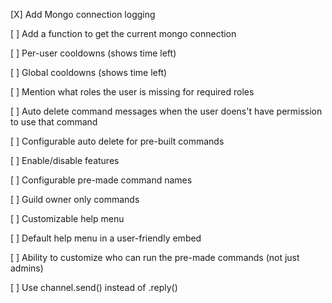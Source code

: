 [X] Add Mongo connection logging

[ ] Add a function to get the current mongo connection

[ ] Per-user cooldowns (shows time left)

[ ] Global cooldowns (shows time left)

[ ] Mention what roles the user is missing for required roles

[ ] Auto delete command messages when the user doens't have permission to use that command

[ ] Configurable auto delete for pre-built commands

[ ] Enable/disable features

[ ] Configurable pre-made command names

[ ] Guild owner only commands

[ ] Customizable help menu

[ ] Default help menu in a user-friendly embed

[ ] Ability to customize who can run the pre-made commands (not just admins)

[ ] Use channel.send() instead of .reply()
